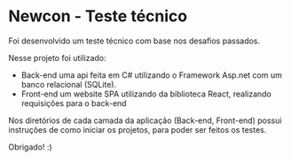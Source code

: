 # Newcon - Teste técnico

Foi desenvolvido um teste técnico com base nos desafios passados.

Nesse projeto foi utilizado:
- Back-end uma api feita em C# utilizando o Framework Asp.net com um banco relacional (SQLite).
- Front-end um website SPA utilizando da biblioteca React, realizando requisições para o back-end

Nos diretórios de cada camada da aplicação (Back-end, Front-end) possui instruções de como iniciar os projetos, para poder ser feitos os testes.

Obrigado! :)
